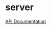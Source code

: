 # server

[API Documentation](https://documenter.getpostman.com/view/8728891/SVtPZrt5?version=latest)